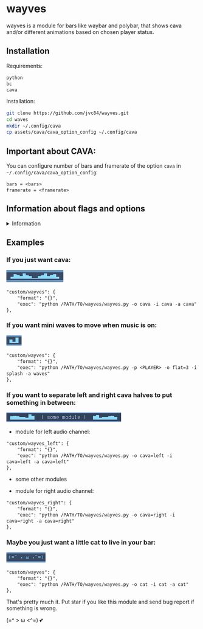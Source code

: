 # wayves

wayves is a module for bars like waybar and polybar, that shows cava and/or different animations based on chosen player status.

## Installation

Requirements:

```
python
bc
cava
```

Installation:

```bash
git clone https://github.com/jvc84/wayves.git
cd waves
mkdir ~/.config/cava
cp assets/cava/cava_option_config ~/.config/cava
```

## Important about CAVA:

You can configure number of bars and framerate of the option ```cava``` in ```~/.config/cava/cava_option_config```:

```
bars = <bars>
framerate = <framerate>
```

 
## Information about flags and options
<details>
<summary>Information</summary>
 
Use ```python /PATH/TO/wayves/wayves.py --help``` to read about flags and options.

```
Usage:

  python /path/to/wayves/wayves.py [--off <OPTION>] [--inactive <OPTION>] [--active <OPTION>] [--player PLAYER]

Animation flags:j

  -h, --help                  -    displays this help end exit
  -p, --player <PLAYER>        -    player whit activity will be represented by this module    
(Unnecessary if all other flag have same value. You can get names of active players by command 'playerctl -l')    
  -o, --off  <OPTION>          -    scripts, that shows whe player is down. 'cat' by default
  -i, --inactive   <OPTION>    -    scripts, that shows when player is up, but music is on pause. 'splash' by default
  -a, --active  <OPTION>       -    scripts, that shows whe player is up, and music is playing. 'cava' by default

Options:

  cat                 -    ASCII cat animations
  info                -    'no sound'/'sound'
  splash              -    some different animations of 3 bars
  waves               -    scripts of 3 bars moving up and down
  cava[=SECTION]      -    dynamic waves, that depend on sound. Requires cava
                           available SECTIONS: left, right, all. SECTIONS=all by default
                           number of bars and frame rate can be defined in $XDG_CONFIG_HOME/cava/cava_option_config
  empty[=NUM]         -    shows NUM spaces. NUM=0 by default
  flat[=NUM]          -    shows NUM '▁'. NUM=16 by default
  
Cava config:

  $HOME/.config/cava_option_config    
```
</details>

## Examples

### If you just want cava:

![plot](.doc/images/cava_example.png)

```
"custom/wayves": {
    "format": "{}",
    "exec": "python /PATH/TO/wayves/wayves.py -o cava -i cava -a cava"
},
```

### If you want mini waves to move when music is on:

![plot](.doc/images/waves_example.png)

```
"custom/wayves": {
    "format": "{}",
    "exec": "python /PATH/TO/wayves/wayves.py -p <PLAYER> -o flat=3 -i splash -a waves"
},
```

### If you want to separate left and right cava halves to put something in between:

![plot](.doc/images/double_cava_example.png)
- module for left audio channel:

```
"custom/wayves_left": {
    "format": "{}",
    "exec": "python /PATH/TO/wayves/wayves.py -o cava=left -i cava=left -a cava=left"
},
```

- some other modules

- module for right audio channel:

```
"custom/wayves_right": {
    "format": "{}",
    "exec": "python /PATH/TO/wayves/wayves.py -o cava=right -i cava=right -a cava=right"
},
```

### Maybe you just want a little cat to live in your bar:

![plot](.doc/images/cat_example.png)

```
"custom/wayves": {
    "format": "{}",
    "exec": "python /PATH/TO/wayves/wayves.py -o cat -i cat -a cat"
},

```

That's pretty much it. Put star if you like this module and send bug report if something is wrong.

(=^ > ω <^=) :two_hearts:

